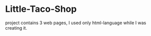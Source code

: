 # Little-Taco-Shop
project contains 3 web pages, I used only html-language while I was creating it.

